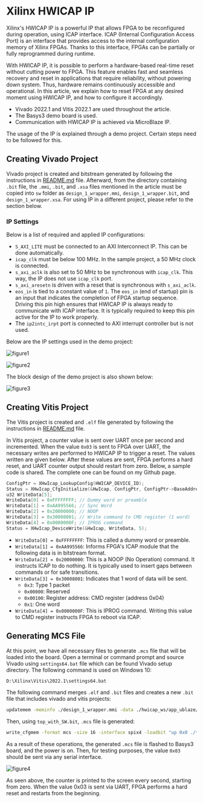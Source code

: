 # Xilinx HWICAP IP

Xilinx's HWICAP IP is a powerful IP that allows FPGA to be reconfigured during operation, using ICAP interface. ICAP (Internal Configuration Access Port) is an interface that provides access to the internal configuration memory of Xilinx FPGAs. Thanks to this interface, FPGAs can be partially or fully reprogrammed during runtime.

With HWICAP IP, it is possible to perform a hardware-based real-time reset without cutting power to FPGA. This feature enables fast and seamless recovery and reset in applications that require reliability, without powering down system. Thus, hardware remains continuously accessible and operational. In this article, we explain how to reset FPGA at any desired moment using HWICAP IP, and how to configure it accordingly.

- Vivado 2022.1 and Vitis 2022.1 are used throughout the article.
- The Basys3 demo board is used.
- Communication with HWICAP IP is achieved via MicroBlaze IP.

The usage of the IP is explained through a demo project. Certain steps need to be followed for this.

## Creating Vivado Project

Vivado project is created and bitstream generated by following the instructions in [README.md](./fpga/README.md) file. Afterward, from the directory containing `.bit` file, the `.mmi`, `.bit`, and `.xsa` files mentioned in the article must be copied into `sw` folder as `design_1_wrapper.mmi`, `design_1_wrapper.bit`, and `design_1_wrapper.xsa`. For using IP in a different project, please refer to the section below.

### IP Settings

Below is a list of required and applied IP configurations:

- `S_AXI_LITE` must be connected to an AXI Interconnect IP. This can be done automatically.
- `icap_clk` must be below 100 MHz. In the sample project, a 50 MHz clock is connected.
- `s_axi_aclk` is also set to 50 MHz to be synchronous with `icap_clk`. This way, the IP does not use `icap_clk` port.
- `s_axi_aresetn` is driven with a reset that is synchronous with `s_axi_aclk`.
- `eos_in` is tied to a constant value of `1`. The `eos_in` (end of startup) pin is an input that indicates the completion of FPGA startup sequence. Driving this pin high ensures that HWICAP IP is always ready to communicate with ICAP interface. It is typically required to keep this pin active for the IP to work properly.
- The `ip2intc_irpt` port is connected to AXI interrupt controller but is not used.

Below are the IP settings used in the demo project:

![figure1](./assets/hwicap1.png)

![figure2](./assets/hwicap2.png)

The block design of the demo project is also shown below:

![figure3](./assets/hwicap3.png)

## Creating Vitis Project

The Vitis project is created and `.elf` file generated by following the instructions in [README.md](./sw/README.md) file.

In Vitis project, a counter value is sent over UART once per second and incremented. When the value `0x03` is sent to FPGA over UART, the necessary writes are performed to HWICAP IP to trigger a reset. The values written are given below. After these values are sent, FPGA performs a hard reset, and UART counter output should restart from zero. Below, a sample code is shared. The complete one can be found on my Github page.

```c
ConfigPtr = XHwIcap_LookupConfig(HWICAP_DEVICE_ID);
Status = XHwIcap_CfgInitialize(&HwIcap, ConfigPtr, ConfigPtr->BaseAddress);
u32 WriteData[5];
WriteData[0] = 0xFFFFFFFF; // Dummy word or preamble
WriteData[1] = 0xAA995566; // Sync Word
WriteData[2] = 0x20000000; // NOOP
WriteData[3] = 0x30008001; // Write command to CMD register (1 word)
WriteData[4] = 0x0000000F; // IPROG command
Status = XHwIcap_DeviceWrite(&HwIcap, WriteData, 5);
```

- `WriteData[0] = 0xFFFFFFFF`: This is called a dummy word or preamble.
- `WriteData[1] = 0xAA995566`: Informs FPGA's ICAP module that the following data is in bitstream format.
- `WriteData[2] = 0x20000000`: This is a NOOP (No Operation) command. It instructs ICAP to do nothing. It is typically used to insert gaps between commands or for safe transitions.
- `WriteData[3] = 0x30008001`: Indicates that 1 word of data will be sent.
  - `0x3`: Type 1 packet
  - `0x00000`: Reserved
  - `0x00100`: Register address: CMD register (address 0x04)
  - `0x1`: One word
- `WriteData[4] = 0x0000000F`: This is IPROG command. Writing this value to CMD register instructs FPGA to reboot via ICAP.

## Generating MCS File

At this point, we have all necessary files to generate `.mcs` file that will be loaded into the board. Open a terminal or command prompt and source Vivado using `settings64.bat` file which can be found Vivado setup directory. The following command is used on Windows 10:

```bash
D:\Xilinx\Vitis\2022.1\settings64.bat
```

The following command merges `.elf` and `.bit` files and creates a new `.bit` file that includes vivado and vitis projects:

```bash
updatemem -meminfo ./design_1_wrapper.mmi -data ./hwicap_ws/app_ublaze/Debug/app_ublaze.elf -bit ./design_1_wrapper.bit -proc design_1_i/microblaze_0 -out top_with_SW.bit -force
```

Then, using `top_with_SW.bit`, `.mcs` file is generated:

```bash
write_cfgmem -format mcs -size 16 -interface spix4 -loadbit "up 0x0 ./top_with_SW.bit" -file output.mcs -force
```

As a result of these operations, the generated `.mcs` file is flashed to Basys3 board, and the power is on. Then, for testing purposes, the value `0x03` should be sent via any serial interface.

![figure4](./assets/hwicap4.png)

As seen above, the counter is printed to the screen every second, starting from zero. When the value 0x03 is sent via UART, FPGA performs a hard reset and restarts from the beginning.

